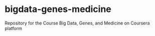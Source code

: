 # bigdata-genes-medicine
Repository for the Course Big Data, Genes, and Medicine on Coursera platform
